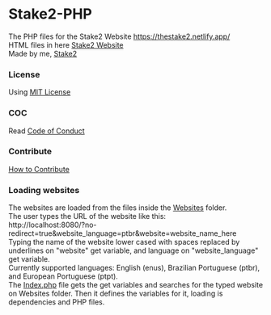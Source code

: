 # Stake2-PHP
The PHP files for the Stake2 Website https://thestake2.netlify.app/<br>
HTML files in here [Stake2 Website](https://github.com/Stake2/stake2-website)<br>
Made by me, [Stake2](https://github.com/Stake2)

### License
Using [MIT License](https://github.com/Stake2/stake2-php/blob/main/LICENSE)<br>

### COC
Read [Code of Conduct](https://github.com/Stake2/stake2-php/blob/main/CODE_OF_CONDUCT.md)<br>

### Contribute
[How to Contribute](https://github.com/Stake2/stake2-php/blob/main/CONTRIBUTING.md)<br>

### Loading websites
The websites are loaded from the files inside the [Websites](https://github.com/Stake2/stake2-php/tree/master/Websites) folder.<br>
The user types the URL of the website like this:<br>
http://localhost:8080/?no-redirect=true&website_language=ptbr&website=website_name_here<br>
Typing the name of the website lower cased with spaces replaced by underlines on "website" get variable, and language on "website_language" get variable.<br>
Currently supported languages: English (enus), Brazilian Portuguese (ptbr), and European Portuguese (ptpt).<br>
The [Index.php](https://github.com/Stake2/stake2-php/blob/master/Index.php) file gets the get variables and searches for the typed website on Websites folder.
Then it defines the variables for it, loading is dependencies and PHP files.